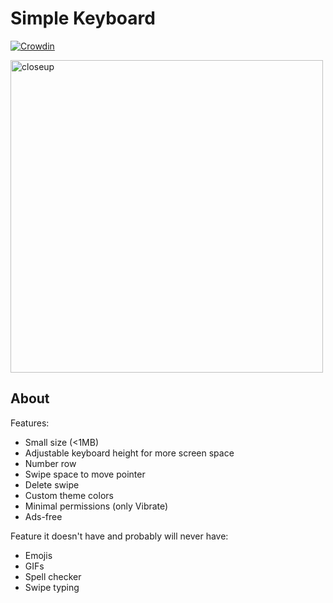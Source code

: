 # Simple Keyboard

[![Crowdin](https://d322cqt584bo4o.cloudfront.net/simple-keyboard/localized.svg)](https://crowdin.com/project/simple-keyboard)

<img src="images/screenshot-0.png"
      alt="closeup"
      width="500"/>
      
## About

Features:
- Small size (<1MB)
- Adjustable keyboard height for more screen space
- Number row
- Swipe space to move pointer
- Delete swipe
- Custom theme colors
- Minimal permissions (only Vibrate)
- Ads-free

Feature it doesn't have and probably will never have:
- Emojis
- GIFs
- Spell checker
- Swipe typing
